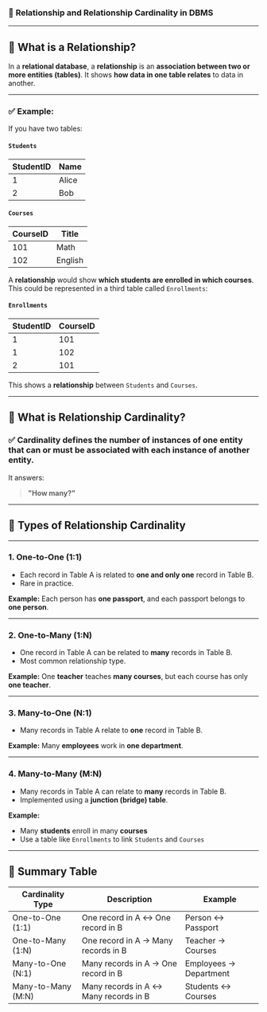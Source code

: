 ### 🔗 **Relationship and Relationship Cardinality in DBMS**

---

## 🔹 What is a **Relationship**?

In a **relational database**, a **relationship** is an **association between two or more entities (tables)**. It shows **how data in one table relates** to data in another.

---

### ✅ Example:

If you have two tables:

#### `Students`

| StudentID | Name  |
| --------- | ----- |
| 1         | Alice |
| 2         | Bob   |

#### `Courses`

| CourseID | Title   |
| -------- | ------- |
| 101      | Math    |
| 102      | English |

A **relationship** would show **which students are enrolled in which courses**. This could be represented in a third table called `Enrollments`:

#### `Enrollments`

| StudentID | CourseID |
| --------- | -------- |
| 1         | 101      |
| 1         | 102      |
| 2         | 101      |

This shows a **relationship** between `Students` and `Courses`.

---

## 🔹 What is **Relationship Cardinality**?

### ✅ **Cardinality** defines the **number of instances** of one entity that can or must be associated with each instance of another entity.

It answers:

> **"How many?"**

---

## 🔢 Types of Relationship Cardinality

---

### 1. **One-to-One (1:1)**

* Each record in Table A is related to **one and only one** record in Table B.
* Rare in practice.

**Example:**
Each person has **one passport**, and each passport belongs to **one person**.

---

### 2. **One-to-Many (1\:N)**

* One record in Table A can be related to **many** records in Table B.
* Most common relationship type.

**Example:**
One **teacher** teaches **many courses**, but each course has only **one teacher**.

---

### 3. **Many-to-One (N:1)**

* Many records in Table A relate to **one** record in Table B.

**Example:**
Many **employees** work in **one department**.

---

### 4. **Many-to-Many (M\:N)**

* Many records in Table A can relate to **many** records in Table B.
* Implemented using a **junction (bridge) table**.

**Example:**

* Many **students** enroll in many **courses**
* Use a table like `Enrollments` to link `Students` and `Courses`

---

## 🔁 Summary Table

| Cardinality Type    | Description                           | Example                |
| ------------------- | ------------------------------------- | ---------------------- |
| One-to-One (1:1)    | One record in A ↔ One record in B     | Person ↔ Passport      |
| One-to-Many (1\:N)  | One record in A → Many records in B   | Teacher → Courses      |
| Many-to-One (N:1)   | Many records in A → One record in B   | Employees → Department |
| Many-to-Many (M\:N) | Many records in A ↔ Many records in B | Students ↔ Courses     |
